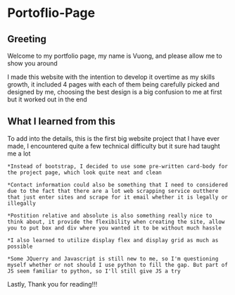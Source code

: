 # Portoflio-Page

## Greeting

Welcome to my portfolio page, my name is Vuong, and please allow me to show you around

I made this website with the intention to develop it overtime as my skills growth, it included 4 pages with each of them being carefully picked and designed by me, choosing the best design is a big confusion to me at first but it worked out in the end

## What I learned from this

To add into the details, this is the first big website project that I have ever made, I encountered quite a few technical difficulty but it sure had taught me a lot

    *Instead of bootstrap, I decided to use some pre-written card-body for the project page, which look quite neat and clean
 
    *Contact information could also be something that I need to considered due to the fact that there are a lot web scrapping service outthere that just enter sites and scrape for it email whether it is legally or illegally
   
    *Postition relative and absolute is also something really nice to think about, it provide the flexibility when creating the site, allow you to put box and div where you wanted it to be without much hassle
   
    *I also learned to utilize display flex and display grid as much as possible
   
    *Some JQuerry and Javascript is still new to me, so I'm questioning myself whether or not should I use python to fill the gap. But part of JS seem familiar to python, so I'll still give JS a try
 
 Lastly, Thank you for reading!!!

